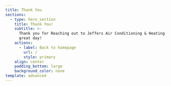 ```yaml
---
title: Thank You
sections:
  - type: hero_section
    title: Thank You!
    subtitle: >-
      Thank you for Reaching out to Jeffers Air Conditioning & Heating. Have a
      great day!
    actions:
      - label: Back to homepage
        url: /
        style: primary
    align: center
    padding_bottom: large
    background_color: none
template: advanced
---
```

